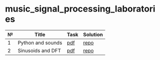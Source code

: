 # music_signal_processing_laboratories

| № | Title | Task | Solution |
|---|-------|------|----------|
| 1 | Python and sounds | [pdf](https://github.com/PatriotRossii/music_signal_processing_laboratories_0/blob/3c7761562213029d42ed465b03072d06afb77013/tasks.pdf) | [repo](https://github.com/PatriotRossii/music_signal_processing_laboratories_0) |
| 2 | Sinusoids and DFT | [pdf](https://github.com/PatriotRossii/music_signal_processing_laboratories_1/blob/820203794260bc4e35c4909de6f5e4f671f40f30/task.pdf) | [repo](https://github.com/PatriotRossii/music_signal_processing_laboratories_1) |